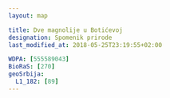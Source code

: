 ```yaml
---
layout: map

title: Dve magnolije u Botićevoj
designation: Spomenik prirode
last_modified_at: 2018-05-25T23:19:55+02:00

WDPA: [555589043]
BioRaS: [270]
geoSrbija:
  L1_182: [89]
---
```

